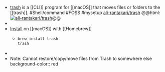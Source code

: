 - [trash](https://hasseg.org/trash/) is a [[CLI]] program for [[macOS]] that moves files or folders to the [[trash]]. #Shell/command #FOSS #mysetup 
  [ali-rantakari/trash](https://github.com/ali-rantakari/trash)
  @@html: <a href="https://github.com/ali-rantakari/trash/"><img src="https://github-readme-stats-astronomer.vercel.app/api/pin/?username=ali-rantakari&repo=trash&theme=tokyonight" alt="ali-rantakari/trash"/></a>@@
-
- [Install](https://github.com/ali-rantakari/trash/#installing) on [[macOS]] with [[Homebrew]]
	- ```bash
	  brew install trash
	  trash
	  ```
-
- Note: Cannot restore/copy/move files from Trash to somewhere else
  background-color:: red